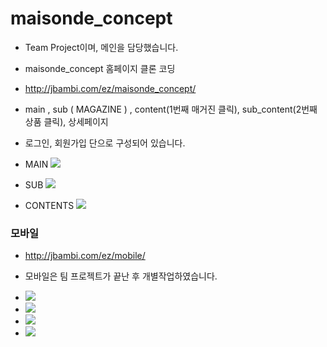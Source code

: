 # maisonde_concept

- Team Project이며, 메인을 담당했습니다.
- maisonde_concept 홈페이지 클론 코딩
- http://jbambi.com/ez/maisonde_concept/
- main , sub ( MAGAZINE ) , content(1번째 매거진 클릭),
  sub_content(2번째 상품 클릭), 상세페이지
- 로그인, 회원가입 단으로 구성되어 있습니다.

- MAIN
  <image src="readmeGif/p_1.gif"/>
- SUB
  <image src="readmeGif/p_2.gif"/>

- CONTENTS
  <image src="readmeGif/p_3.gif"/>

### 모바일

- http://jbambi.com/ez/mobile/
- 모바일은 팀 프로젝트가 끝난 후 개별작업하였습니다.

- <image src="readmeGif/m_1.gif"/>
- <image src="readmeGif/m_2.gif"/>
- <image src="readmeGif/m_3.gif"/>
- <image src="readmeGif/m_4.gif"/>
